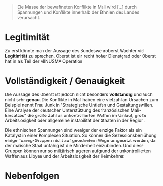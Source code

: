 > Die Masse der bewaffneten Konflikte in Mali wird \[...\] durch Spannungen und Konflikte innerhalb der Ethnien des Landes verursacht.

# Legitimität

Zu erst könnte man der Aussage des Bundeswehroberst Wachter viel **Legitimität** zu sprechen. Oberst ist ein recht hoher Dienstgrad oder Oberst hat in als Teil der MINUSMA Operation 

# Vollständigkeit / Genauigkeit

Die Aussage des Oberst ist jedoch nicht besonders **vollständig** und auch nicht sehr **genau**. Die Konflikte in Mali haben eine vielzahl an Ursachen zum Beispiel nennt Frau Junk in "Strategische Untiefen und Gestaltungswillen. Eine Analyse der deutschen Unterstützung des französischen Mali-Einsatzes" die große Zahl an unkontrollierten Waffen im Umlauf, große Arbeitslosigkeit oder allgemeine instabilität der Staaten in der Region. 

Die ethinischen Spannungen sind weniger der einzige Faktor als ein Katalyst in einer Komplexen Situation. So können die Sezessionsbemühung einige Tuareg-Gruppen nicht auf geordnetem Wege umgesetzt werden, da der malische Staat unfähig ist die Minderheit einzubinden. Und diese Gruppen können nur so militärisch agieren aufgrund der unkontrollierten Waffen aus Libyen und der Arbeitslosigkeit der Heimkehrer.


# Nebenfolgen